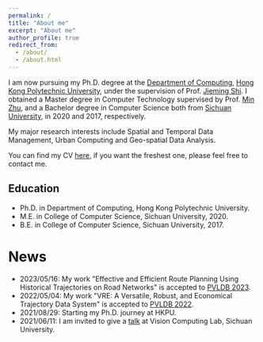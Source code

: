 ```yaml
---
permalink: /
title: "About me"
excerpt: "About me"
author_profile: true
redirect_from: 
  - /about/
  - /about.html
---
```


I am now pursuing my Ph.D. degree at the <a href="https://www.comp.polyu.edu.hk/en-us/about-us" target="_blank">Department of Computing</a>, <a href="https://www.polyu.edu.hk/about-polyu/" target="_blank">Hong Kong Polytechnic University</a>, under the supervision of Prof. <a href="https://www4.comp.polyu.edu.hk/~jiemshi/" target="_blank">Jieming Shi</a>. I obtained a Master degree in Computer Technology supervised by Prof. <a href="https://cs.scu.edu.cn/info/1279/13673.htm" target="_blank">Min Zhu</a>, and a Bachelor degree in Computer Science both from <a href="https://www.scu.edu.cn/" target="_blank">Sichuan University</a>, in 2020 and 2017, respectively.

My major research interests include Spatial and Temporal Data Management, Urban Computing and Geo-spatial Data Analysis.

You can find my CV <a href="{{url}}/files/wtian-cv.pdf" target="_blank">here</a>, if you want the freshest one, please feel free to contact me.

Education
------
* Ph.D. in Department of Computing, Hong Kong Polytechnic University.
* M.E. in College of Computer Science, Sichuan University, 2020.
* B.E. in College of Computer Science, Sichuan University, 2017.

News
======
* 2023/05/16: My work "Effective and Efficient Route Planning Using Historical Trajectories on Road Networks" is accepted to <a href="https://vldb.org/2023/" target="_blank">PVLDB 2023</a>.
* 2022/05/04: My work "VRE: A Versatile, Robust, and Economical Trajectory Data System" is accepted to <a href="https://vldb.org/2022/" target="_blank">PVLDB 2022</a>.
* 2021/08/29: Starting my Ph.D. journey at HKPU.
* 2021/06/11: I am invited to give a <a href="https://scuvis.org/2017twlfjl/" target="_blank">talk</a> at Vision Computing Lab, Sichuan University.
